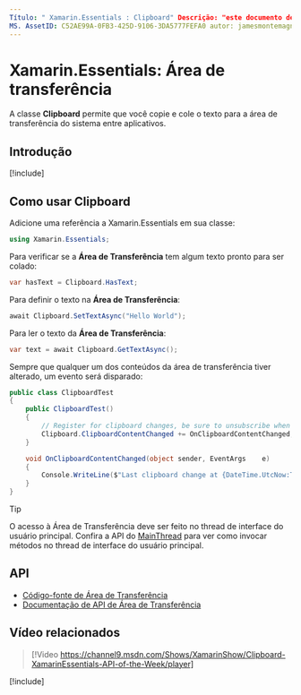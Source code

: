 ```yaml
---
Título: " Xamarin.Essentials : Clipboard" Descrição: "este documento descreve a classe Clipboard no Xamarin.Essentials , que permite copiar e colar texto na área de transferência do sistema entre aplicativos".
MS. AssetID: C52AE99A-0FB3-425D-9106-3DA5777FEFA0 autor: jamesmontemagno MS. Author: Jamont MS. Data: 01/06/2020 MS. Custom: vídeo no-loc: [ Xamarin.Forms , Xamarin.Essentials ]
---
```


# <a name="xamarinessentials-clipboard"></a>Xamarin.Essentials: Área de transferência

A classe **Clipboard** permite que você copie e cole o texto para a área de transferência do sistema entre aplicativos.

## <a name="get-started"></a>Introdução

[!include[](~/essentials/includes/get-started.md)]

## <a name="using-clipboard"></a>Como usar Clipboard

Adicione uma referência a Xamarin.Essentials em sua classe:

```csharp
using Xamarin.Essentials;
```

Para verificar se a **Área de Transferência** tem algum texto pronto para ser colado:

```csharp
var hasText = Clipboard.HasText;
```

Para definir o texto na **Área de Transferência**:

```csharp
await Clipboard.SetTextAsync("Hello World");
```

Para ler o texto da **Área de Transferência**:

```csharp
var text = await Clipboard.GetTextAsync();
```

Sempre que qualquer um dos conteúdos da área de transferência tiver alterado, um evento será disparado:

```csharp
public class ClipboardTest
{
    public ClipboardTest()
    {
        // Register for clipboard changes, be sure to unsubscribe when needed
        Clipboard.ClipboardContentChanged += OnClipboardContentChanged;
    }

    void OnClipboardContentChanged(object sender, EventArgs    e)
    {
        Console.WriteLine($"Last clipboard change at {DateTime.UtcNow:T}";);
    }
}
```

> [!TIP]
> O acesso à Área de Transferência deve ser feito no thread de interface do usuário principal. Confira a API do [MainThread](~/essentials/main-thread.md) para ver como invocar métodos no thread de interface do usuário principal.

## <a name="api"></a>API

- [Código-fonte de Área de Transferência](https://github.com/xamarin/Essentials/tree/master/Xamarin.Essentials/Clipboard)
- [Documentação de API de Área de Transferência](xref:Xamarin.Essentials.Clipboard)

## <a name="related-video"></a>Vídeo relacionados

> [!Video https://channel9.msdn.com/Shows/XamarinShow/Clipboard-XamarinEssentials-API-of-the-Week/player]

[!include[](~/essentials/includes/xamarin-show-essentials.md)]
